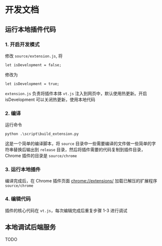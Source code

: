# 开发文档

## 运行本地插件代码

### 1. 开启开发模式

修改 `source/extension.js`, 将
```
let isDevelopment = false;
```
修改为
```
let isDevelopment = true;
```

`extension.js` 负责将插件本体 `vt.js` 注入到网页中，默认使用热更新。开启 isDevelopment 可以关闭热更新，使用本地代码

### 2. 编译 

运行命令
```
python .\script\build_extension.py
```

这是一个简单的编译脚本，将 `source` 目录中一些需要编译的文件做一些简单的字符串替换后输出到 `release` 目录，然后将插件需要的代码复制到插件目录，Chrome 插件的目录是 `source/chrome`

### 3. 运行本地插件

编译完成后，在 Chrome 插件页面 [chrome://extensions/](chrome://extensions/) 加载已解压的扩展程序 `source/chrome`

### 4. 编辑代码

插件的核心代码在 `vt.js`，每次编辑完成后重复步骤 1-3 进行调试


## 本地调试后端服务

TODO